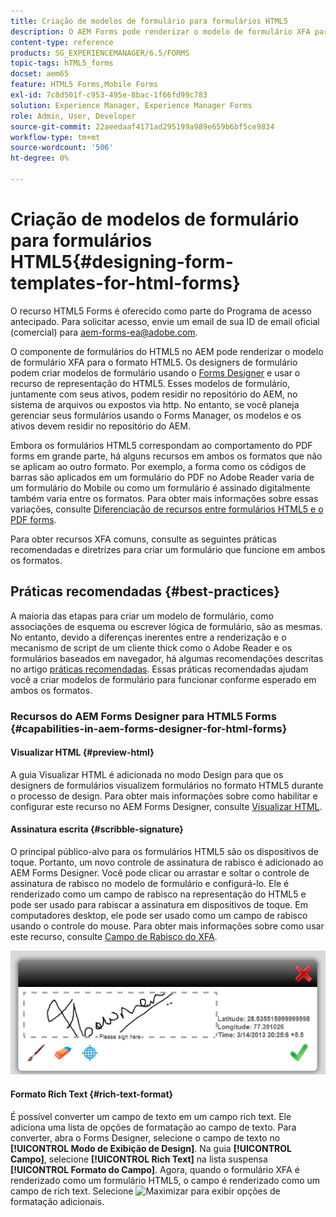 ```yaml
---
title: Criação de modelos de formulário para formulários HTML5
description: O AEM Forms pode renderizar o modelo de formulário XFA para o formato HTML5. Os designers de formulário podem criar modelos de formulário usando o Designer e usar o recurso de representação do HTML5.
content-type: reference
products: SG_EXPERIENCEMANAGER/6.5/FORMS
topic-tags: hTML5_forms
docset: aem65
feature: HTML5 Forms,Mobile Forms
exl-id: 7c8d501f-c953-495e-8bac-1f66fd99c783
solution: Experience Manager, Experience Manager Forms
role: Admin, User, Developer
source-git-commit: 22aeedaaf4171ad295199a989e659b6bf5ce9834
workflow-type: tm+mt
source-wordcount: '506'
ht-degree: 0%

---
```


# Criação de modelos de formulário para formulários HTML5{#designing-form-templates-for-html-forms}

<span class="preview"> O recurso HTML5 Forms é oferecido como parte do Programa de acesso antecipado. Para solicitar acesso, envie um email de sua ID de email oficial (comercial) para aem-forms-ea@adobe.com.
</span>

O componente de formulários do HTML5 no AEM pode renderizar o modelo de formulário XFA para o formato HTML5. Os designers de formulário podem criar modelos de formulário usando o [Forms Designer](https://www.adobe.com/go/learn_aemforms_designer_63) e usar o recurso de representação do HTML5. Esses modelos de formulário, juntamente com seus ativos, podem residir no repositório do AEM, no sistema de arquivos ou expostos via http. No entanto, se você planeja gerenciar seus formulários usando o Forms Manager, os modelos e os ativos devem residir no repositório do AEM.

Embora os formulários HTML5 correspondam ao comportamento do PDF forms em grande parte, há alguns recursos em ambos os formatos que não se aplicam ao outro formato. Por exemplo, a forma como os códigos de barras são aplicados em um formulário do PDF no Adobe Reader varia de um formulário do Mobile ou como um formulário é assinado digitalmente também varia entre os formatos. Para obter mais informações sobre essas variações, consulte [Diferenciação de recursos entre formulários HTML5 e o PDF forms](/help/forms/feature-differentiation-html5-forms-pdf-forms.md).

Para obter recursos XFA comuns, consulte as seguintes práticas recomendadas e diretrizes para criar um formulário que funcione em ambos os formatos.

## Práticas recomendadas {#best-practices}

A maioria das etapas para criar um modelo de formulário, como associações de esquema ou escrever lógica de formulário, são as mesmas. No entanto, devido a diferenças inerentes entre a renderização e o mecanismo de script de um cliente thick como o Adobe Reader e os formulários baseados em navegador, há algumas recomendações descritas no artigo [práticas recomendadas](/help/forms/design-accessible-html5-forms.md). Essas práticas recomendadas ajudam você a criar modelos de formulário para funcionar conforme esperado em ambos os formatos.

### Recursos do AEM Forms Designer para HTML5 Forms {#capabilities-in-aem-forms-designer-for-html-forms}

#### Visualizar HTML {#preview-html}

A guia Visualizar HTML é adicionada no modo Design para que os designers de formulários visualizem formulários no formato HTML5 durante o processo de design. Para obter mais informações sobre como habilitar e configurar este recurso no AEM Forms Designer, consulte [Visualizar HTML](/help/forms/preview-xdp-forms-html.md).

#### Assinatura escrita {#scribble-signature}

O principal público-alvo para os formulários HTML5 são os dispositivos de toque. Portanto, um novo controle de assinatura de rabisco é adicionado ao AEM Forms Designer. Você pode clicar ou arrastar e soltar o controle de assinatura de rabisco no modelo de formulário e configurá-lo. Ele é renderizado como um campo de rabisco na representação do HTML5 e pode ser usado para rabiscar a assinatura em dispositivos de toque. Em computadores desktop, ele pode ser usado como um campo de rabisco usando o controle do mouse. Para obter mais informações sobre como usar este recurso, consulte [Campo de Rabisco do XFA](/help/forms/signing-forms-using-scribble.md).

![4](assets/4.png)

#### Formato Rich Text {#rich-text-format}

É possível converter um campo de texto em um campo rich text. Ele adiciona uma lista de opções de formatação ao campo de texto. Para converter, abra o Forms Designer, selecione o campo de texto no **[!UICONTROL Modo de Exibição de Design]**. Na guia **[!UICONTROL Campo]**, selecione **[!UICONTROL Rich Text]** na lista suspensa **[!UICONTROL Formato do Campo]**. Agora, quando o formulário XFA é renderizado como um formulário HTML5, o campo é renderizado como um campo de rich text. Selecione ![Maximizar](assets/maximize_icon.svg) para exibir opções de formatação adicionais.
